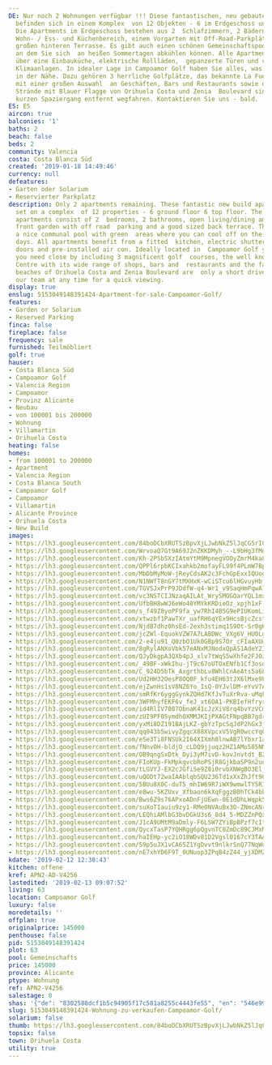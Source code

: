 ```yaml
---
DE: Nur noch 2 Wohnungen verfügbar !!! Diese fantastischen, neu gebauten Apartments
  befinden sich in einem Komplex  von 12 Objekten - 6 im Erdgeschoss und 6 im Obergeschoss.
  Die Apartments im Erdgeschoss bestehen aus 2  Schlafzimmern, 2 Bädern, einem offenen
  Wohn- / Ess- und Küchenbereich, einem Vorgarten mit Off-Road-Parkplätzen  und einer
  großen hinteren Terrasse. Es gibt auch einen schönen Gemeinschaftspool mit Grünflächen,
  an dem Sie sich  an heißen Sommertagen abkühlen können. Alle Apartments verfügen
  über eine Einbauküche, elektrische Rollläden,  gepanzerte Türen und vorinstallierte
  Klimaanlagen. In idealer Lage in Campoamor Golf haben Sie alles, was Sie  brauchen,
  in der Nähe. Dazu gehören 3 herrliche Golfplätze, das bekannte La Fuente Center
  mit einer großen Auswahl  an Geschäften, Bars und Restaurants sowie die berühmten
  Strände mit Blauer Flagge von Orihuela Costa und Zenia  Boulevard sind nur einen
  kurzen Spaziergang entfernt wegfahren. Kontaktieren Sie uns - bald.
ES: ES
aircon: true
balconies: '1'
baths: 2
beach: false
beds: 2
community: Valencia
costa: Costa Blanca Süd
created: '2019-01-18 14:49:46'
currency: null
defeatures:
- Garten oder Solarium
- Reservierter Parkplatz
description: Only 2 apartments remaining. These fantastic new build apartments are
  set on a complex  of 12 properties - 6 ground floor 6 top floor. The ground floor
  apartments consist of 2  bedrooms, 2 bathrooms, open living/dining and kitchen area,
  front garden with off road  parking and a good sized back terrace. There is also
  a nice communal pool with green  areas where you can cool off on the hot summer
  days. All apartments benefit from a fitted  kitchen, electric shutters, armoured
  doors and pre-installed air con. Ideally located in  Campoamor Golf you have everything
  you need close by including 3 magnificent golf  courses, the well known La Fuente
  Centre with its wide range of shops, bars and  restaurants and the famous blue flag
  beaches of Orihuela Costa and Zenia Boulevard are  only a short drive away. Contact
  our team at any time for a quick viewing.
display: true
enslug: 5153049148391424-Apartment-for-sale-Campoamor-Golf/
features:
- Garden or Solarium
- Reserved Parking
finca: false
fireplace: false
frequency: sale
furnished: Teilmöbliert
golf: true
hauser:
- Costa Blanca Süd
- Campoamor Golf
- Valencia Region
- Campoamor
- Provinz Alicante
- Neubau
- von 100001 bis 200000
- Wohnung
- Villamartin
- Orihuela Costa
heating: false
homes:
- from 100001 to 200000
- Apartment
- Valencia Region
- Costa Blanca South
- Campoamor Golf
- Campoamor
- Villamartin
- Alicante Province
- Orihuela Costa
- New Build
images:
- https://lh3.googleusercontent.com/84boDCbXRUTSzBpvXjLJwbNkZ5lJqCG5rIC1iXwZGU9svsDSa_TLYhBVT-kJPj2hXGgHN4aLL3J9Pae4JR0G=w640-rj-e30-l100
- https://lh3.googleusercontent.com/WrvoaQ7Gt9A69J2nZKKDMyh_--L9bHg3fMq_U-ZKMb99xvKCsVyh-Hp3xV9K15_AE9xlDw4LkaY7aGj08gMt=w640-rj-e30-l100
- https://lh3.googleusercontent.com/Kh-2PSbSXzIAtmYtM9MpnegVOOyZmrM4ka84wFY485jg_e_VZzZswHNveWKb9EY5OxyfEdpDt71iMHWClDAgmg=w640-rj-e30-l100
- https://lh3.googleusercontent.com/QPPl6rpbKCIxahkb2mofayFL99f4PLmW7BpfsdMyiz_rgIgA0aOtD3proZnHjTOf2o0D6HBKghyx3viVYZ6_=w640-rj-e30-l100
- https://lh3.googleusercontent.com/MbDbMyMoW-jReyCdsAK2c3FchGpExxIQUogldA7taw89ExuC4Z9H1X-0MsGsORr1Se4eRtvId4XS6lRO8HwJSA=w640-rj-e30-l100
- https://lh3.googleusercontent.com/N1NWfT8nGY7tMXHxK-wCiSTcu6lHGvuyHbfMT2rdbMC2B-gKasvzjTZWyp4t8rULdxyBYkBjJ7txXdG1Ygc2QQ=w640-rj-e30-l100
- https://lh3.googleusercontent.com/TGVSJxPrP9JDdfW-q4-Wr1_v9SaqHmPqwAlVmJzt3eWOndwK5kEcvNiiAvqy22xWOq__l_Rk0Q2PDVTtnZn6=w640-rj-e30-l100
- https://lh3.googleusercontent.com/vc3NSTCIJNzaqAILAt_WrySMOGQarYQL1mxstVT2f_bgY-ydRVFaAQtF4CMmPp_jagCoWDV-CVFySmYDJwCu=w640-rj-e30-l100
- https://lh3.googleusercontent.com/UfbBH8wWJ6eWo40YMYkKRDieOz_xpjh1xF-tkJhk0s8O-gBGXB0EHmgu5PPj1kciUgZAgntHabiVj0YVYV-0hA=w640-rj-e30-l100
- https://lh3.googleusercontent.com/s_f49Z8yoPF9fa_yw7RhI4B5G9ePIUKomLi6xSdBu661lpYZDTYb6SLj04hyKZPDqm4DAwNC6clgKsdfwo8Jjw=w640-rj-e30-l100
- https://lh3.googleusercontent.com/xtwzbf1PawTXr_uafRH6qYEx9HcsBjcZcstujZMseF8vLjC-K5THCkzkKvsx-SrED5r6ECqhCD2CsC6PAwOCMg=w640-rj-e30-l100
- https://lh3.googleusercontent.com/NjdB7dhz0hsEd-2exh3stimq1S9Ot-Sr0gKLCQN7STX4vAAbCTXd4P5neQn60ICnPLqC2C-LLDJ3Od72xd92=w640-rj-e30-l100
- https://lh3.googleusercontent.com/jcZWl-EquokVZW7A7LABDWc_VXg6V_HU0LgICMtDyO_gCWfh2dNNC_JdXQ74WC2UPxX_qDYUWslITszh5vkB=w640-rj-e30-l100
- https://lh3.googleusercontent.com/2-e4ju91_Q0zbO1Uk0GBp9S7Or_cFIaAXUmxjI_k1cl0WVGA_gEPZOgyoYmSKBZqJf_x7tpOrGbPsuumHGTL=w640-rj-e30-l100
- https://lh3.googleusercontent.com/8gRylANXoVbk57eANxMJNodxQpAS1AdeY2IBXVb_F20h1g1Jc10P8fb7_9lQpV0-9Ozn1M2A8w9E4SO337tKNQ=w640-rj-e30-l100
- https://lh3.googleusercontent.com/QJyDkgpA3QXb4pJ_xlv7tWqS5wXhfe2FJOJc4FW_i8Ijx1YbrgMKRT4pSxXWenVPvwizuu4WUQqsOZtoVlKUPA=w640-rj-e30-l100
- https://lh3.googleusercontent.com/_49BF-xWkIhu-jT9c67oUTOxENfb1Cf3osd8vOJ5luk_cQiWX6eFh8RIUMvP7HXcoIQSlaAszitp9JHlOsZN=w640-rj-e30-l100
- https://lh3.googleusercontent.com/C_924D5bTk_AxgrthbLv8WhlCnAeAts5a68r5WZ9ZgupoOGAKC4av5nHU7nrtueHbHboRlgUfeBf-K_RVrk4Uw=w640-rj-e30-l100
- https://lh3.googleusercontent.com/Ud2HH32OesP8OQ8F_kfu4EH63tJX6lMxe9LN4t_N8MTBd7sQYOQMxb4moF8MflaFbwo9JXfuWgQRmzrTo4HN=w640-rj-e30-l100
- https://lh3.googleusercontent.com/ejZwnHs1sV8NZ6Yo_IsQ-0YJvlDM-eYvV7A51x5WLd6tCXkynvDb3fWLQL6e-ngmYKsh8DVmT_lW5gjFgLdDKA=w640-rj-e30-l100
- https://lh3.googleusercontent.com/smRfKr6yggGynkZQHd7KfJvTuXrRva-uMqFov8lWjnN0EQnQo_emnCTO2ez62gZR9maekht0O9YsoIucbhdq=w640-rj-e30-l100
- https://lh3.googleusercontent.com/3WFMhyfEKF6v_feJ_xt6OA1-PKBIefHfryraMhObwzaKHYRoMsOJ6QB9onDlUS8AWbEPEe_Qboj16er-rWGbwA=w640-rj-e30-l100
- https://lh3.googleusercontent.com/id4RlIV7087ObnaK41cJzXiV8rq4bvYzVCmOhWlbMCTVevG_IovWx575-dnSQTCZpYTqd2YL8R0-0HykGkXQ=w640-rj-e30-l100
- https://lh3.googleusercontent.com/zUI9PF05ymdhOXMMJKIjPXAGtFNpqBB7gdrwIjmvfSK7cAadRX23XuOfKRKa7t9s0cF6ye8WYKhzNz3zh-dd=w640-rj-e30-l100
- https://lh3.googleusercontent.com/yxMi8DZ191BAjLKZ-gbYzTpcSqJdP2hGx3jb_1y1M_N06rtkusYRzKhNO-oVmPgN0yOCTgB48yNNbqwwepOZ=w640-rj-e30-l100
- https://lh3.googleusercontent.com/qq043b5wivyZgqcX88XVpcxV5VgR0wccYqODLoNGb3mgOEWY_Xdiw9KCIcOaLaORHTv_SanwFBrYpr1CbwKZ=w640-rj-e30-l100
- https://lh3.googleusercontent.com/eSe3Ti8FNSUk2I64XIXmh8lnwAB7lYbxr1a4SbzjKvGXZPsfrXI-ytfg2qU-cEjXV4DgB_MB5Q3VpFi_-_k3=w640-rj-e30-l100
- https://lh3.googleusercontent.com/fNnvOH-bldjO_cLDQ9jjuqz2HZ1AMo585NMOZwX-LvlndXn3RRZPIZUHs9d9jcp54i6_I6iVbZ4wHpYit6rC-g=w640-rj-e30-l100
- https://lh3.googleusercontent.com/OB9qngSxDtk_Dyi3yM7ivD-kovJnvtdt_BZyzdbbHSOJCUtxBRuIsqjUhwOV3K2wCDEGiK70b-ArK4GpmneWzw=w640-rj-e30-l100
- https://lh3.googleusercontent.com/FIoKUp-FkMpkgvcbRoPSjR8GjkbaSP9n2uqCpMDrp3W7QSkt5eWxgw3pOfpSMYthvoH7qvPprWfPV7n-Doob=w640-rj-e30-l100
- https://lh3.googleusercontent.com/tLGVYJ-EX2cJGfiSe9Z8i0rvbXNWgBO3El_S4ADN_ZbXUw8nTVYNFMqdRgCuaJFLyWTcl6Y_qBbbW6BaDQ6n=w640-rj-e30-l100
- https://lh3.googleusercontent.com/uQODt72waIAAblqbSQU236Td1xXxZhJft90f-uEcNJLzdYNImuJ275AfQKZthoRTM4acqEz8Z3xGVGnPQm8=w640-rj-e30-l100
- https://lh3.googleusercontent.com/5BUu8X0C-duT5_mhIW69R7iWX9wmwlTY5RIX6QQkGn6-YJ20Y_Y7k9svb_7uccpCc4ymHgNO6OMoMHS0Z8qD=w640-rj-e30-l100
- https://lh3.googleusercontent.com/e8wu-5KZUxv_Xfbaon6kXqFggzB0hTCk4bbT2ieCVTz54oT4FzxFfyVPuVeCV5hEQsWAHYbaw9h2Gmcto14=w640-rj-e30-l100
- https://lh3.googleusercontent.com/Bws6Z9s76APxoADnFjUEwn-0E1dDhLWqpk5smoXPgyYym_f2fUfo6r0uMiOCtEqwPzb2DYnX5nbNIb2pM_59=w640-rj-e30-l100
- https://lh3.googleusercontent.com/suXoTIauiu9zy1-RMe0NVAuBx3O-ZNmcANreVTEsiSZOviuOPmEyjkpWAeGzyhprVe45rSOvuP9LBRwfrr_h=w640-rj-e30-l100
- https://lh3.googleusercontent.com/LEQhiAMlbG3bvDGkU3s6_8d4_5-MDZZnPQxr_482Q1MSIswCmWcz8iX_pO4_gD8eTb6V8m5bEb16dtyM_qY=w640-rj-e30-l100
- https://lh3.googleusercontent.com/J1cA9UMtM9aDmly-F6LSW7ZYiBpBPzf7cIttE0fbOd6B38464HTGgP0qU2wOGE-LTlnPsF0I3a1a4rXph7g=w640-rj-e30-l100
- https://lh3.googleusercontent.com/QycxTasP7YQHRgg6pQgvnTC0ZmDc89CJMxMoiEMIE9h-g410kYoKauGeaq8DYe0JqmjvY7CIMqpBGwPxYCVT=w640-rj-e30-l100
- https://lh3.googleusercontent.com/haIEHp-yc2iO18WDv81D2Vgsl0167cY3TAAIqlqTQv1fIi0l42kka8y34LAMB7_NKrP0_81nUNo1FqTa-_Kl=w640-rj-e30-l100
- https://lh3.googleusercontent.com/59p5uJX1vCA65Z1YgDvvt9nlkrSnQ77NqWoOf4M2_X36xkZvM9Wfm6frVfqkxAUFHivIrPoqpltH5OdEzdnN=w640-rj-e30-l100
- https://lh3.googleusercontent.com/nE7xhYD6F9T_0UNuop3ZPqB4zZ44_yjXDMZzeWK6vk9Rx7BlIQyI8-6UvIcJNEPlE8ewjZlEY9nARbiUIMXK=w640-rj-e30-l100
kdate: '2019-02-12 12:38:43'
kitchen: offene
kref: APN2-AD-V4256
lastedited: '2019-02-13 09:07:52'
living: 63
location: Campoamor Golf
luxury: false
moredetails: ''
offplan: true
originalprice: 145000
penthouse: false
pid: 5153049148391424
plot: 63
pool: Gemeinschafts
price: 145000
province: Alicante
ptype: Wohnung
ref: APN2-V4256
salestage: 0
shas: '{"de": "8302588dcf1b5c94905f17c581a8255c4443fe55", "en": "546e99e75179fe745c89aeb83fd53c563d20e111"}'
slug: 5153049148391424-Wohnung-zu-verkaufen-Campoamor-Golf/
solarium: false
thumb: https://lh3.googleusercontent.com/84boDCbXRUTSzBpvXjLJwbNkZ5lJqCG5rIC1iXwZGU9svsDSa_TLYhBVT-kJPj2hXGgHN4aLL3J9Pae4JR0G=w400-h240-n-rj-e30-l100
topsix: false
town: Orihuela Costa
utility: true
---
```


